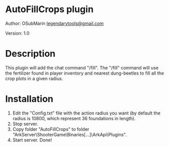 # AutoFillCrops plugin
Author: OSubMarin <legendarytools@gmail.com>

Version: 1.0

# Description
This plugin will add the chat command "/fill".
The "/fill" command will use the fertilizer found in player inventory and nearest dung-beetles to fill all the crop plots in a given radius.


# Installation
1) Edit the "Config.txt" file with the action radius you want (by default the radius is 10800, which represent 36 foundations in length).
2) Stop server.
3) Copy folder "AutoFillCrops" to folder "ArkServer\ShooterGame\Binaries\[...]\ArkApi\Plugins".
4) Start server.
Done!
